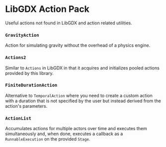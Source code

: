 LibGDX Action Pack
==================

Useful actions not found in LibGDX and action related utilities.

### `GravityAction`
Action for simulating gravity without the overhead of a physics engine.

### `Actions2`
Similar to `Actions` in LibGDX in that it acquires and initializes pooled actions provided by this library.

### `FiniteDurationAction`
Alternative to `TemporalAction` where you need to create a custom action with a duration that is not specified by the user but instead derived from the action's parameters.

### `ActionList`
Accumulates actions for multiple actors over time and executes them simultaneously and, when done, executes a callback as a `RunnableExecution` on the provided `Stage`.

